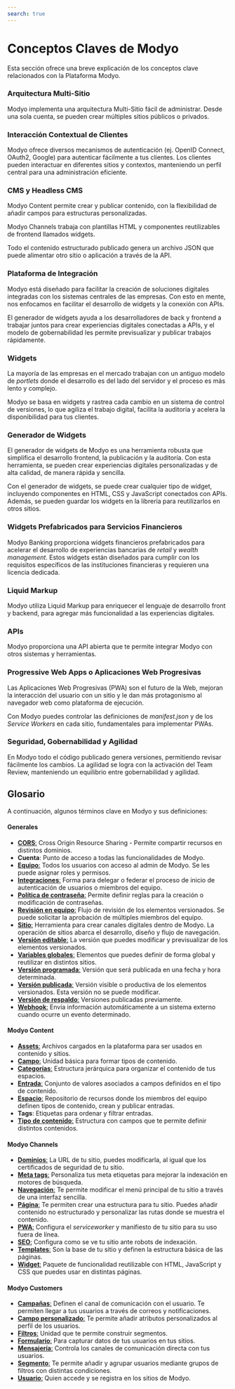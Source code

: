 ```yaml
---
search: true
---
```


# Conceptos Claves de Modyo

Esta sección ofrece una breve explicación de los conceptos clave relacionados con la Plataforma Modyo.


### Arquitectura Multi-Sitio

Modyo implementa una arquitectura Multi-Sitio fácil de administrar. Desde una sola cuenta, se pueden crear múltiples sitios públicos o privados.

### Interacción Contextual de Clientes

Modyo ofrece diversos mecanismos de autenticación (ej. OpenID Connect, OAuth2, Google) para autenticar fácilmente a tus clientes. Los clientes pueden interactuar en diferentes sitios y contextos, manteniendo un perfil central para una administración eficiente.

### CMS y Headless CMS

Modyo Content permite crear y publicar contenido, con la flexibilidad de añadir campos para estructuras personalizadas.

Modyo Channels trabaja con plantillas HTML y componentes reutilizables de frontend llamados widgets.

Todo el contenido estructurado publicado genera un archivo JSON que puede alimentar otro sitio o aplicación a través de la API.


### Plataforma de Integración

Modyo está diseñado para facilitar la creación de soluciones digitales integradas con los sistemas centrales de las empresas. Con esto en mente, nos enfocamos en facilitar el desarrollo de widgets y la conexión con APIs.

El generador de widgets ayuda a los desarrolladores de back y frontend a trabajar juntos para crear experiencias digitales conectadas a APIs, y el modelo de gobernabilidad les permite previsualizar y publicar trabajos rápidamente.

### Widgets

La mayoría de las empresas en el mercado trabajan con un antiguo modelo de _portlets_ donde el desarrollo es del lado del servidor y el proceso es más lento y complejo.

Modyo se basa en widgets y rastrea cada cambio en un sistema de control de versiones, lo que agiliza el trabajo digital, facilita la auditoría y acelera la disponibilidad para tus clientes.

### Generador de Widgets

El generador de widgets de Modyo es una herramienta robusta que simplifica el desarrollo frontend, la publicación y la auditoría. Con esta herramienta, se pueden crear experiencias digitales personalizadas y de alta calidad, de manera rápida y sencilla.

Con el generador de widgets, se puede crear cualquier tipo de widget, incluyendo componentes en HTML, CSS y JavaScript conectados con APIs. Además, se pueden guardar los widgets en la librería para reutilizarlos en otros sitios.

### Widgets Prefabricados para Servicios Financieros

Modyo Banking proporciona widgets financieros prefabricados para acelerar el desarrollo de experiencias bancarias de _retail_ y _wealth management_. Estos widgets están diseñados para cumplir con los requisitos específicos de las instituciones financieras y requieren una licencia dedicada.

### Liquid Markup

Modyo utiliza Liquid Markup para enriquecer el lenguaje de desarrollo front y backend, para agregar más funcionalidad a las experiencias digitales.

### APIs

Modyo proporciona una API abierta que te permite integrar Modyo con otros sistemas y herramientas.

### Progressive Web Apps o Aplicaciones Web Progresivas
Las Aplicaciones Web Progresivas (PWA) son el futuro de la Web, mejoran la interacción del usuario con un sitio y le dan más protagonismo al navegador web como plataforma de ejecución.

Con Modyo puedes controlar las definiciones de _manifest.json_ y de los _Service Workers_ en cada sitio, fundamentales para implementar PWAs.

### Seguridad, Gobernabilidad y Agilidad

En Modyo todo el código publicado genera versiones, permitiendo revisar fácilmente los cambios. La agilidad se logra con la activación del Team Review, manteniendo un equilibrio entre gobernabilidad y agilidad.

## Glosario
A continuación, algunos términos clave en Modyo y sus definiciones:

#### Generales

* [**CORS**:](/es/platform/core/security#control-de-acceso-http-cross-origin-resource-sharing-cors) Cross Origin Resource Sharing - Permite compartir recursos en distintos dominios.
* **Cuenta**: Punto de acceso a todas las funcionalidades de Modyo.
* [**Equipo**:](/es/platform/core/roles#equipo) Todos los usuarios con acceso al admin de Modyo. Se les puede asignar roles y permisos.
* [**Integraciones**:](/es/platform/core/integrations) Forma para delegar o federar el proceso de inicio de autenticación de usuarios o miembros del equipo.
* [**Política de contraseña**:](/es/platform/core/security#politica-de-contrasena) Permite definir reglas para la creación o modificación de contraseñas.
* [**Revisión en equipo**:](/es/platform/core/key-concepts#revision-en-equipo) Flujo de revisión de los elementos versionados. Se puede solicitar la aprobación de múltiples miembros del equipo.
* [**Sitio**:](/es/platform/channels/sites) Herramienta para crear canales digitales dentro de Modyo. La operación de sitios abarca el desarrollo, diseño y flujo de navegación.
* [**Versión editable**:](/es/platform/core/key-concepts#editable) La versión que puedes modificar y previsualizar de los elementos versionados.
* [**Variables globales**:](/es/platform/core/key-concepts#variables-globales) Elementos que puedes definir de forma global y reutilizar en distintos sitios.
* [**Versión programada**:](/es/platform/core/key-concepts#programado) Versión que será publicada en una fecha y hora determinada.
* [**Versión publicada**:](/es/platform/core/key-concepts#publicado) Versión visible o productiva de los elementos versionados. Esta versión no se puede modificar.
* [**Versión de respaldo**:](/es/platform/core/key-concepts#respaldos) Versiones publicadas previamente.
* [**Webhook**:](/es/platform/core/webhooks) Envía información automáticamente a un sistema externo cuando ocurre un evento determinado.


#### Modyo Content

* [**Assets**:](/es/platform/content/asset-manager#acerca-de-la-interfaz) Archivos cargados en la plataforma para ser usados en contenido y sitios.
* [**Campo**:](/es/platform/content/types#campos) Unidad básica para formar tipos de contenido.
* [**Categorías**:](/es/platform/content/entries#categorias) Estructura jerárquica para organizar el contenido de tus espacios.
* [**Entrada**:](/es/platform/content/entries) Conjunto de valores asociados a campos definidos en el tipo de contenido.
* [**Espacio**:](/es/platform/content/spaces) Repositorio de recursos donde los miembros del equipo definen tipos de contenido, crean y publicar entradas.
* **Tags**: Etiquetas para ordenar y filtrar entradas.
* [**Tipo de contenido**:](/es/platform/content/types)  Estructura con campos que te permite definir distintos contenidos.


#### Modyo Channels

* [**Dominios**:](/es/platform/channels/sites#dominios) La URL de tu sitio, puedes modificarla, al igual que los certificados de seguridad de tu sitio.
* [**Meta tags**:](/es/platform/channels/pages#meta-tags) Personaliza tus meta etiquetas para mejorar la indexación en motores de búsqueda.
* [**Navegación**:](/es/platform/channels/navigation) Te permite modificar el menú principal de tu sitio a través de una interfaz sencilla.
* [**Página**:](/es/platform/channels/pages) Te permiten crear una estructura para tu sitio. Puedes añadir contenido no estructurado y personalizar las rutas donde se muestra el contenido.
* [**PWA**:](/es/platform/channels/sites#pwa) Configura el _serviceworker_ y manifiesto de tu sitio para su uso fuera de línea.
* [**SEO**:](/es/platform/channels/sites#seo) Configura como se ve tu sitio ante robots de indexación.
* [**Templates**:](/es/platform/channels/templates) Son la base de tu sitio y definen la estructura básica de las páginas.
* [**Widget**:](/es/platform/channels/widgets) Paquete de funcionalidad reutilizable con HTML, JavaScript y CSS que puedes usar en distintas páginas.

#### Modyo Customers

* [**Campañas**:](/es/platform/customers/messaging#campanas) Definen el canal de comunicación con el usuario. Te permiten llegar a tus usuarios a través de correos y notificaciones.
* [**Campo personalizado**:](/es/platform/customers/settings#custom-fields) Te permite añadir atributos personalizados al perfil de los usuarios.
* [**Filtros**:](/es/platform/customers/segments#filtros) Unidad que te permite construir segmentos.
* [**Formulario**:](/es/platform/customers/forms) Para capturar datos de tus usuarios en tus sitios.
* [**Mensajería**:](/es/platform/customers/messaging) Controla los canales de comunicación directa con tus usuarios.
* [**Segmento**:](/es/platform/customers/segments) Te permite añadir y agrupar usuarios mediante grupos de filtros con distintas condiciones.
* [**Usuario**:](/es/platform/customers/users) Quien accede y se registra en los sitios de Modyo.